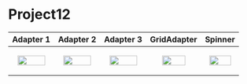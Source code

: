 # Project12


|Adapter 1|Adapter 2|Adapter 3|GridAdapter|Spinner|
|---|---|---|---|---|
|<p align="center"><img src = "https://user-images.githubusercontent.com/97438155/225875242-fe68968a-4907-4398-bc54-699451424120.png" width="85%" height="85%"></p>|<p align="center"><img src = "https://user-images.githubusercontent.com/97438155/225875254-af2fec2c-f900-4c7d-9fae-1ba26a325a2d.png" width="85%" height="85%"></p>|<p align="center"><img src = "https://user-images.githubusercontent.com/97438155/225875256-da6c87fb-481a-46b3-ab36-8990e04b1ae7.png" width="85%" height="85%"></p>|<p align="center"><img src = "https://user-images.githubusercontent.com/97438155/225875267-5798eea9-0730-4c17-b377-dd3387f944a2.png" width="70%" height="70%"></p>|<p align="center"><img src = "https://user-images.githubusercontent.com/97438155/225875285-2e6c4b03-5e55-493d-b875-634dcedf6914.png" width="85%" height="85%"></p>|
